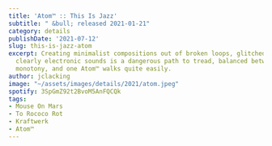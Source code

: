 ```yaml
---
title: 'Atom™ :: This Is Jazz'
subtitle: " &bull; released 2021-01-21"
category: details
publishDate: '2021-07-12'
slug: this-is-jazz-atom
excerpt: Creating minimalist compositions out of broken loops, glitched samples, and
  clearly electronic sounds is a dangerous path to tread, balanced between chaos and
  monotony, and one Atom™ walks quite easily.
author: jclacking
image: "~/assets/images/details/2021/atom.jpeg"
spotify: 3SpGmZ92t2BvoM5AnFQCQk
tags:
- Mouse On Mars
- To Rococo Rot
- Kraftwerk
- Atom™
---
```


